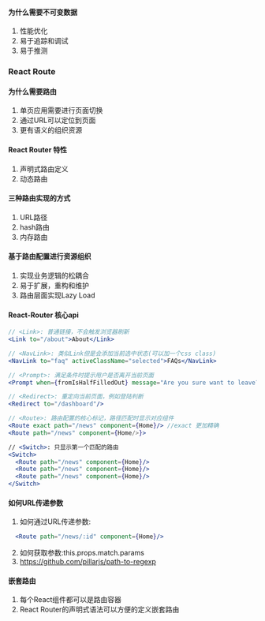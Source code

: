 #### 为什么需要不可变数据
1. 性能优化
2. 易于追踪和调试
3. 易于推测
### React Route
#### 为什么需要路由
1. 单页应用需要进行页面切换
2. 通过URL可以定位到页面
3. 更有语义的组织资源

#### React Router 特性
1. 声明式路由定义
2. 动态路由

#### 三种路由实现的方式
1. URL路径
2. hash路由
3. 内存路由

#### 基于路由配置进行资源组织
1. 实现业务逻辑的松耦合
2. 易于扩展，重构和维护
3. 路由层面实现Lazy Load

#### React-Router 核心api
```jsx
// <Link>: 普通链接，不会触发浏览器刷新
<Link to="/about">About</Link>

// <NavLink>: 类似Link但是会添加当前选中状态(可以加一个css class)
<NavLink to="faq" activeClassName="selected">FAQs</NavLink>

// <Prompt>: 满足条件时提示用户是否离开当前页面
<Prompt when={fromIsHalfFilledOut} message="Are you sure want to leave?"/>

// <Redirect>: 重定向当前页面，例如登陆判断
<Redirect to="/dashboard"/>

// <Route>: 路由配置的核心标记，路径匹配时显示对应组件
<Route exact path="/news" component={Home}/> //exact 更加精确
<Route path="/news" component={Home/>}>

// <Switch>: 只显示第一个匹配的路由
<Switch>
  <Route path="/news" component={Home}/>
  <Route path="/news" component={Home}/>
  <Route path="/news" component={Home}/>
</Switch>
```

#### 如何URL传递参数
1. 如何通过URL传递参数: 
```jsx
  <Route path="/news/:id" component={Home}/>
```
2. 如何获取参数:this.props.match.params
3. https://github.com/pillarjs/path-to-regexp

#### 嵌套路由
1. 每个React组件都可以是路由容器
2. React Router的声明式语法可以方便的定义嵌套路由